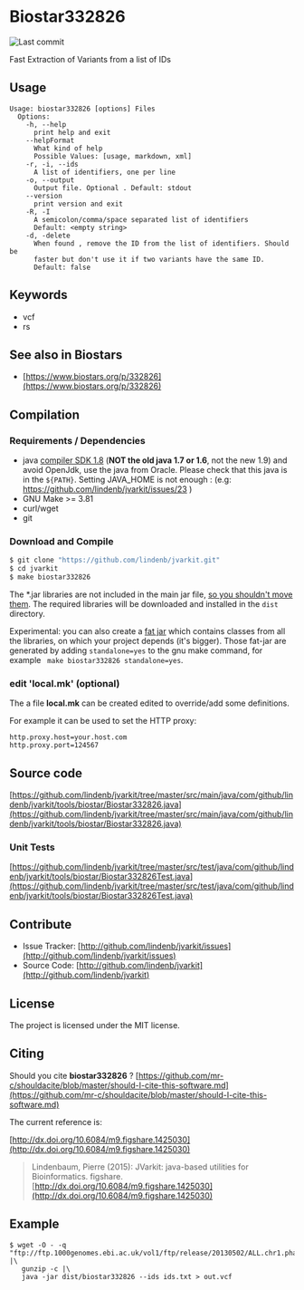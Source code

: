 # Biostar332826

![Last commit](https://img.shields.io/github/last-commit/lindenb/jvarkit.png)

Fast Extraction of Variants from a list of IDs


## Usage

```
Usage: biostar332826 [options] Files
  Options:
    -h, --help
      print help and exit
    --helpFormat
      What kind of help
      Possible Values: [usage, markdown, xml]
    -r, -i, --ids
      A list of identifiers, one per line
    -o, --output
      Output file. Optional . Default: stdout
    --version
      print version and exit
    -R, -I
      A semicolon/comma/space separated list of identifiers
      Default: <empty string>
    -d, -delete
      When found , remove the ID from the list of identifiers. Should be 
      faster but don't use it if two variants have the same ID.
      Default: false

```


## Keywords

 * vcf
 * rs



## See also in Biostars

 * [https://www.biostars.org/p/332826](https://www.biostars.org/p/332826)


## Compilation

### Requirements / Dependencies

* java [compiler SDK 1.8](http://www.oracle.com/technetwork/java/index.html) (**NOT the old java 1.7 or 1.6**, not the new 1.9) and avoid OpenJdk, use the java from Oracle. Please check that this java is in the `${PATH}`. Setting JAVA_HOME is not enough : (e.g: https://github.com/lindenb/jvarkit/issues/23 )
* GNU Make >= 3.81
* curl/wget
* git


### Download and Compile

```bash
$ git clone "https://github.com/lindenb/jvarkit.git"
$ cd jvarkit
$ make biostar332826
```

The *.jar libraries are not included in the main jar file, [so you shouldn't move them](https://github.com/lindenb/jvarkit/issues/15#issuecomment-140099011 ).
The required libraries will be downloaded and installed in the `dist` directory.

Experimental: you can also create a [fat jar](https://stackoverflow.com/questions/19150811/) which contains classes from all the libraries, on which your project depends (it's bigger). Those fat-jar are generated by adding `standalone=yes` to the gnu make command, for example ` make biostar332826 standalone=yes`.

### edit 'local.mk' (optional)

The a file **local.mk** can be created edited to override/add some definitions.

For example it can be used to set the HTTP proxy:

```
http.proxy.host=your.host.com
http.proxy.port=124567
```
## Source code 

[https://github.com/lindenb/jvarkit/tree/master/src/main/java/com/github/lindenb/jvarkit/tools/biostar/Biostar332826.java](https://github.com/lindenb/jvarkit/tree/master/src/main/java/com/github/lindenb/jvarkit/tools/biostar/Biostar332826.java)

### Unit Tests

[https://github.com/lindenb/jvarkit/tree/master/src/test/java/com/github/lindenb/jvarkit/tools/biostar/Biostar332826Test.java](https://github.com/lindenb/jvarkit/tree/master/src/test/java/com/github/lindenb/jvarkit/tools/biostar/Biostar332826Test.java)


## Contribute

- Issue Tracker: [http://github.com/lindenb/jvarkit/issues](http://github.com/lindenb/jvarkit/issues)
- Source Code: [http://github.com/lindenb/jvarkit](http://github.com/lindenb/jvarkit)

## License

The project is licensed under the MIT license.

## Citing

Should you cite **biostar332826** ? [https://github.com/mr-c/shouldacite/blob/master/should-I-cite-this-software.md](https://github.com/mr-c/shouldacite/blob/master/should-I-cite-this-software.md)

The current reference is:

[http://dx.doi.org/10.6084/m9.figshare.1425030](http://dx.doi.org/10.6084/m9.figshare.1425030)

> Lindenbaum, Pierre (2015): JVarkit: java-based utilities for Bioinformatics. figshare.
> [http://dx.doi.org/10.6084/m9.figshare.1425030](http://dx.doi.org/10.6084/m9.figshare.1425030)

 
 ## Example
 
 ```
 $ wget -O - -q "ftp://ftp.1000genomes.ebi.ac.uk/vol1/ftp/release/20130502/ALL.chr1.phase3_shapeit2_mvncall_integrated_v5a.20130502.genotypes.vcf.gz" |\
 	gunzip -c |\
 	java -jar dist/biostar332826 --ids ids.txt > out.vcf 
 ```
 

